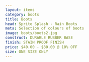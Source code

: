 ```yaml
---
layout: items
category: boots
title: Boots
head: Sprite Splash - Rain Boots
meta: Selection of colours of boots
image: boots/boots2.jpg
construct: DURABLE RUBBER BASE
finish: STAIN PROOF FINISH
price: $40.00 - $30.00 @ 10% OFF 
size: ONE SIZE ONLY
---
```


<!--BLUE POLKDA DOT BOOTS

$40.00 - $30.00 @ 10% OFF 

COLOUR: BLUE

## DETAILS 

- AVAILABLE IN SIZE 6-11
- STAIN PROOF FINISH
- RUBBER WITH WATER PROOF COATING -->